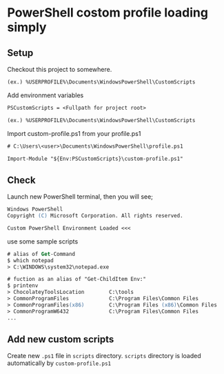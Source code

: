 # PowerShell costom profile loading simply

## Setup

Checkout this project to somewhere.

```txt
(ex.) %USERPROFILE%\Documents\WindowsPowerShell\CustomScripts
```

Add environment variables

```txt
PSCustomScripts = <Fullpath for project root>

(ex.) %USERPROFILE%\Documents\WindowsPowerShell\CustomScripts
```

Import custom-profile.ps1 from your profile.ps1

```ps
# C:\Users\<user>\Documents\WindowsPowerShell\profile.ps1

Import-Module "${Env:PSCustomScripts}\custom-profile.ps1"
```

## Check

Launch new PowerShell terminal, then you will see;

```ps
Windows PowerShell
Copyright (C) Microsoft Corporation. All rights reserved.

Custom PowerShell Environment Loaded <<<
```

use some sample scripts

```ps
# alias of Get-Command
$ which notepad
> C:\WINDOWS\system32\notepad.exe

# fuction as an alias of "Get-ChildItem Env:"
$ printenv
> ChocolateyToolsLocation        C:\tools
> CommonProgramFiles             C:\Program Files\Common Files
> CommonProgramFiles(x86)        C:\Program Files (x86)\Common Files
> CommonProgramW6432             C:\Program Files\Common Files
...
```

## Add new custom scripts

Create new `.ps1` file in `scripts` directory. `scripts` directory is loaded automatically by `custom-profile.ps1`

